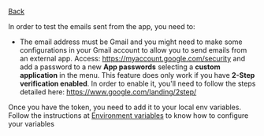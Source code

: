 [Back](https://gitlab.com/SUSE-UIUX/eos/wikis/home#developing-the-eos-project)


In order to test the emails sent from the app, you need to: 

- The email address must be Gmail and you might need to make some configurations in your Gmail account to allow you to send emails from an external app. Access: https://myaccount.google.com/security and add a password to a new **App passwords** selecting a **custom application** in the menu.
This feature does only work if you have **2-Step verification enabled**. In order to enable it, you'll need to follow the steps detailed here: https://www.google.com/landing/2step/

Once you have the token, you need to add it to your local env variables. Follow the instructions at [Environment variables](environment-variables) to know how to configure your variables